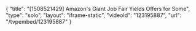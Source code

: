 {
    "title": "[1508521429] Amazon's Giant Job Fair Yields Offers for Some",
    "type": "solo",
    "layout": "iframe-static",
    "videoId": "123195887",
    "url": "\/tvpembed\/123195887"
}